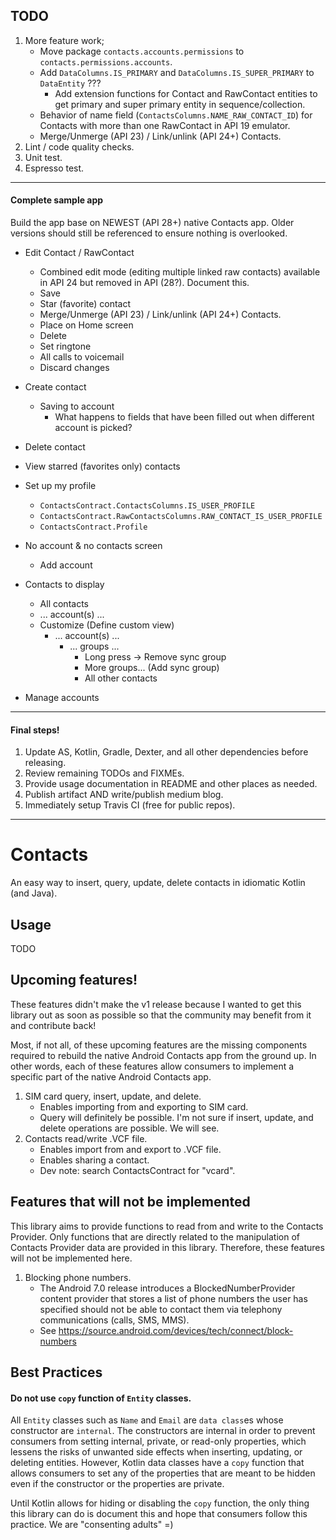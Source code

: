 ## TODO

1. More feature work;
    - Move package `contacts.accounts.permissions` to `contacts.permissions.accounts`.
    - Add `DataColumns.IS_PRIMARY` and `DataColumns.IS_SUPER_PRIMARY` to `DataEntity` ???
        - Add extension functions for Contact and RawContact entities to get primary and super
          primary entity in sequence/collection.
    - Behavior of name field (`ContactsColumns.NAME_RAW_CONTACT_ID`) for Contacts with more than one
      RawContact in API 19 emulator.
    - Merge/Unmerge  (API 23) / Link/unlink (API 24+) Contacts.
2. Lint / code quality checks.
3. Unit test.
4. Espresso test.

----------------------------------------------------------------------------------------------------

#### Complete sample app

Build the app base on NEWEST (API 28+) native Contacts app. Older versions should still be
referenced to ensure nothing is overlooked. 
                
- Edit Contact / RawContact
    - Combined edit mode (editing multiple linked raw contacts) available in API 24 but removed in
      API (28?). Document this.
    - Save
    - Star (favorite) contact
    - Merge/Unmerge  (API 23) / Link/unlink (API 24+) Contacts.
    - Place on Home screen
    - Delete
    - Set ringtone
    - All calls to voicemail
    - Discard changes
- Create contact
    - Saving to account
        - What happens to fields that have been filled out when different account is picked?
- Delete contact
- View starred (favorites only) contacts
- Set up my profile
    - `ContactsContract.ContactsColumns.IS_USER_PROFILE`
    - `ContactsContract.RawContactsColumns.RAW_CONTACT_IS_USER_PROFILE`
    - `ContactsContract.Profile`
- No account & no contacts screen
    - Add account

- Contacts to display
    - All contacts
    - ... account(s) ...
    - Customize (Define custom view)
        - ... account(s) ...
            - ... groups ... 
                - Long press -> Remove sync group
                - More groups... (Add sync group)
                - All other contacts
- Manage accounts
    
----------------------------------------------------------------------------------------------------
    
#### Final steps!

1. Update AS, Kotlin, Gradle, Dexter, and all other dependencies before releasing.
2. Review remaining TODOs and FIXMEs.
3. Provide usage documentation in README and other places as needed.
4. Publish artifact AND write/publish medium blog.
5. Immediately setup Travis CI (free for public repos).

----------------------------------------------------------------------------------------------------

# Contacts

An easy way to insert, query, update, delete contacts in idiomatic Kotlin (and Java).

## Usage

TODO


## Upcoming features!

These features didn't make the v1 release because I wanted to get this library out as soon as 
possible so that the community may benefit from it and contribute back!

Most, if not all, of these upcoming features are the missing components required to rebuild the
native Android Contacts app from the ground up. In other words, each of these features allow 
consumers to implement a specific part of the native Android Contacts app.

1. SIM card query, insert, update, and delete.
    - Enables importing from and exporting to SIM card.
    - Query will definitely be possible. I'm not sure if insert, update, and delete operations
      are possible. We will see.
2. Contacts read/write .VCF file.
    - Enables import from and export to .VCF file.
    - Enables sharing a contact.
    - Dev note: search ContactsContract for "vcard".
    
## Features that will not be implemented

This library aims to provide functions to read from and write to the Contacts Provider. Only 
functions that are directly related to the manipulation of Contacts Provider data are provided in
this library. Therefore, these features will not be implemented here.

1. Blocking phone numbers.
    - The Android 7.0 release introduces a BlockedNumberProvider content provider that stores a list
      of phone numbers the user has specified should not be able to contact them via telephony 
      communications (calls, SMS, MMS).
    - See https://source.android.com/devices/tech/connect/block-numbers

## Best Practices

#### Do not use `copy` function of `Entity` classes.

All `Entity` classes such as `Name` and `Email` are `data class`es whose constructor are `internal`.
The constructors are internal in order to prevent consumers from setting internal, private, or
read-only properties, which lessens the risks of unwanted side effects when inserting, updating, or
deleting entities. However, Kotlin data classes have a `copy` function that allows consumers to set
any of the properties that are meant to be hidden even if the constructor or the properties are 
private.

Until Kotlin allows for hiding or disabling the `copy` function, the only thing this library can do
is document this and hope that consumers follow this practice. We are "consenting adults" =)
